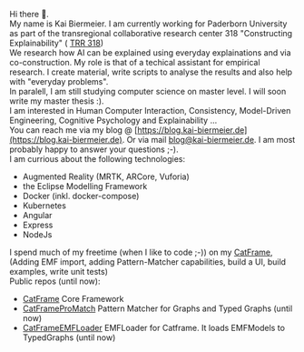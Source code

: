 Hi there 👋.  
My name is Kai Biermeier. I am currently working for Paderborn University as part of the transregional collaborative research center 318 "Constructing Explainability" (
[TRR 318](https://trr318.uni-paderborn.de/))  
We research how AI can be explained using everyday explainations and via co-construction. My role is that of a techical assistant for empirical research. I create material, write scripts to analyse the results and also help with "everyday problems".  
In paralell, I am still studying computer science on master level. I will soon write my master thesis :).  
I am interested in Human Computer Interaction, Consistency, Model-Driven Engineering, Cognitive Psychology and Explainability ...  
You can reach me via my blog @ [https://blog.kai-biermeier.de](https://blog.kai-biermeier.de). Or via mail blog@kai-biermeier.de. I am most probably happy to answer your questions ;-).  
I am currious about the following technologies:
- Augmented Reality (MRTK, ARCore, Vuforia)
- the Eclipse Modelling Framework
- Docker (inkl. docker-compose)
- Kubernetes
- Angular
- Express
- NodeJs

I spend much of my freetime (when I like to code ;-)) on my [CatFrame](https://github.com/caiusno1/CatFrame), (Adding EMF import, adding Pattern-Matcher capabilities, build a UI, build examples, write unit tests)  
Public repos (until now):
- [CatFrame](https://github.com/caiusno1/CatFrame) Core Framework
- [CatFrameProMatch](https://github.com/caiusno1/CatFrameProMatch) Pattern Matcher for Graphs and Typed Graphs (until now)
- [CatFrameEMFLoader](https://github.com/caiusno1/CatFrameEMFLoader) EMFLoader for Catframe. It loads EMFModels to TypedGraphs (until now)

<!--
**caiusno1/caiusno1** is a ✨ _special_ ✨ repository because its `README.md` (this file) appears on your GitHub profile.

Here are some ideas to get you started:

- 🔭 I’m currently working on ...
- 🌱 I’m currently learning ...
- 👯 I’m looking to collaborate on ...
- 🤔 I’m looking for help with ...
- 💬 Ask me about ...
- 📫 How to reach me: ...
- 😄 Pronouns: ...
- ⚡ Fun fact: ...
-->
